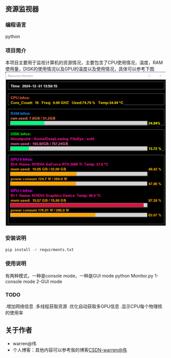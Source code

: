 ## 资源监视器
### 编程语言
python
### 项目简介
本项目主要用于监视计算机的资源情况，主要包含了CPU使用情况，温度，RAM使用量，DISK的使用情况以及GPU的温度以及使用情况，具体可以参考下图
![image](./images/1.png)
### 安装说明
```bash
pip install -r requirments.txt 
```
### 使用说明
有两种模式，一种是console mode，一种是GUI mode
python Monitor.py 1-console mode 2-GUI mode

### TODO
.增加网络信息
.多线程获取资源
.优化自动获取多GPU信息
.显示CPU每个物理核的使用率


## 关于作者
* warren@伟
* 个人博客：其他内容可以参考我的博客[CSDN-warren@伟](https://blog.csdn.net/warren103098?type=blog)


